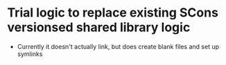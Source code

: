 # Trial logic to replace existing SCons versionsed shared library logic

* Currently it doesn't actually link, but does create blank files and set up symlinks
